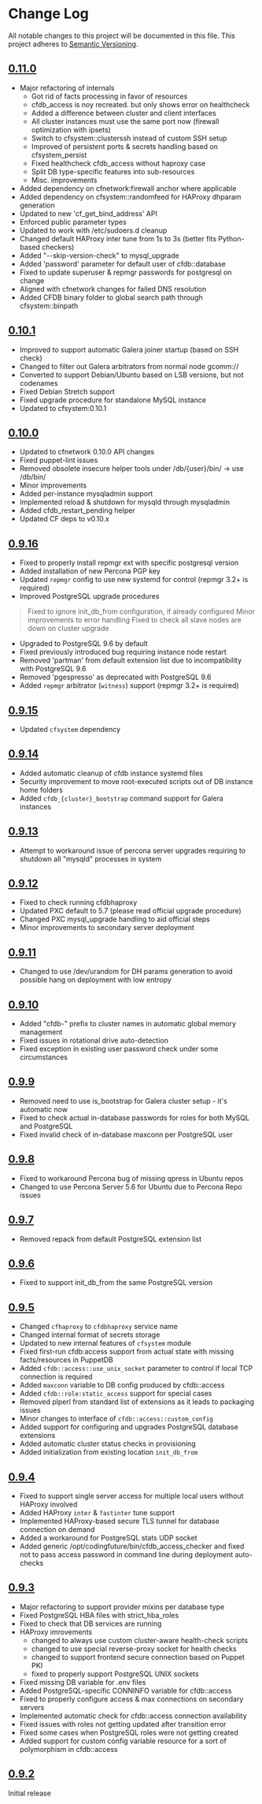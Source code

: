 # Change Log

All notable changes to this project will be documented in this file. This
project adheres to [Semantic Versioning](http://semver.org/).

## [0.11.0]
- Major refactoring of internals
    - Got rid of facts processing in favor of resources
    - cfdb_access is noy recreated. but only shows error on healthcheck
    - Added a difference between cluster and client interfaces
    - All cluster instances must use the same port now (firewall optimization with ipsets)
    - Switch to cfsystem::clusterssh instead of custom SSH setup
    - Improved of persistent ports & secrets handling based on cfsystem_persist
    - Fixed healthcheck cfdb_access without haproxy case
    - Split DB type-specific features into sub-resources
    - Misc. improvements
- Added dependency on cfnetwork:firewall anchor where applicable
- Added dependency on cfsystem::randomfeed for HAProxy dhparam generation
- Updated to new 'cf_get_bind_address' API
- Enforced public parameter types
- Updated to work with /etc/sudoers.d cleanup
- Changed default HAProxy inter tune from 1s to 3s (better fits Python-based checkers)
- Added "--skip-version-check" to mysql_upgrade
- Added 'password' parameter for default user of cfdb::database
- Fixed to update superuser & repmgr passwords for postgresql on change
- Aligned with cfnetwork changes for failed DNS resolution
- Added CFDB binary folder to global search path through cfsystem::binpath

## [0.10.1]
- Improved to support automatic Galera joiner startup (based on SSH check)
- Changed to filter out Galera arbitrators from normal node gcomm://
- Converted to support Debian/Ubuntu based on LSB versions, but not codenames
- Fixed Debian Stretch support
- Fixed upgrade procedure for standalone MySQL instance
- Updated to cfsystem:0.10.1

## [0.10.0]
- Updated to cfnetwork 0.10.0 API changes
- Fixed puppet-lint issues
- Removed obsolete insecure helper tools under /db/{user}/bin/ -> use /db/bin/
- Minor improvements
- Added per-instance mysqladmin support
- Implemented reload & shutdown for mysqld through mysqladmin
- Added cfdb_restart_pending helper
- Updated CF deps to v0.10.x

## [0.9.16]
- Fixed to properly install repmgr ext with specific postgresql version
- Added installation of new Percona PGP key
- Updated `repmgr` config to use new systemd for control (repmgr 3.2+ is required)
- Improved PostgreSQL upgrade procedures
 > Fixed to ignore init_db_from configuration, if already configured
 > Minor improvements to error handling
 > Fixed to check all slave nodes are down on cluster upgrade
- Upgraded to PostgreSQL 9.6 by default
- Fixed previously introduced bug requiring instance node restart
- Removed 'partman' from default extension list due to incompatibility with PostgreSQL 9.6
- Removed 'pgespresso' as deprecated with PostgreSQL 9.6
- Added `repmgr` arbitrator (`witness`) support (repmgr 3.2+ is required)

## [0.9.15]
- Updated `cfsystem` dependency

## [0.9.14]
- Added automatic cleanup of cfdb instance systemd files
- Security improvement to move root-executed scripts out of DB instance home folders
- Added `cfdb_{cluster}_bootstrap` command support for Galera instances

## [0.9.13]
- Attempt to workaround issue of percona server upgrades requiring
    to shutdown all "mysqld" processes in system

## [0.9.12]
- Fixed to check running cfdbhaproxy
- Updated PXC default to 5.7 (please read official upgrade procedure)
- Changed PXC mysql_upgrade handling to aid official steps
- Minor improvements to secondary server deployment

## [0.9.11]
- Changed to use /dev/urandom for DH params generation to avoid possible
    hang on deployment with low entropy

## [0.9.10]
- Added "cfdb-" prefix to cluster names in automatic global memory management
- Fixed issues in rotational drive auto-detection
- Fixed exception in existing user password check under some circumstances

## [0.9.9]
- Removed need to use is_bootstrap for Galera cluster setup - it's automatic now
- Fixed to check actual in-database passwords for roles for both MySQL and PostgreSQL
- Fixed invalid check of in-database maxconn per PostgreSQL user

## [0.9.8]
- Fixed to workaround Percona bug of missing qpress in Ubuntu repos
- Changed to use Percona Server 5.6 for Ubuntu due to Percona Repo issues

## [0.9.7]
- Removed repack from default PostgreSQL extension list

## [0.9.6]
- Fixed to support init_db_from the same PostgreSQL version

## [0.9.5]
- Changed `cfhaproxy` to `cfdbhaproxy` service name
- Changed internal format of secrets storage
- Updated to new internal features of `cfsystem` module
- Fixed first-run cfdb:access support from actual state with missing facts/resources in PuppetDB
- Added `cfdb::access::use_unix_socket` parameter to control if local TCP connection is required
- Added `maxconn` variable to DB config produced by cfdb::access
- Added `cfdb::role:static_access` support for special cases
- Removed plperl from standard list of extensions as it leads to packaging issues
- Minor changes to interface of `cfdb::access::custom_config`
- Added support for configuring and upgrades PostgreSQL database extensions
- Added automatic cluster status checks in provisioning
- Added initialization from existing location `init_db_from`

## [0.9.4]
- Fixed to support single server access for multiple local users without HAProxy involved
- Added HAProxy `inter` & `fastinter` tune support
- Implemented HAProxy-based secure TLS tunnel for database connection on demand
- Added a workaround for PostgreSQL stats UDP socket
- Added generic /opt/codingfuture/bin/cfdb_access_checker and fixed not to pass access
    password in command line during deployment auto-checks

## [0.9.3]
- Major refactoring to support provider mixins per database type
- Fixed PostgreSQL HBA files with strict_hba_roles 
- Fixed to check that DB services are running
- HAProxy imrovements
    - changed to always use custom cluster-aware health-check scripts
    - changed to use special reverse-proxy socket for health checks
    - changed to support frontend secure connection based on Puppet PKI
    - fixed to properly support PostgreSQL UNIX sockets
- Fixed missing DB variable for .env files
- Added PostgreSQL-specific CONNINFO variable for cfdb::access
- Fixed to properly configure access & max connections on secondary servers
- Implemented automatic check for cfdb::access connection availability
- Fixed issues with roles not getting updated after transition error
- Fixed some cases when PostgreSQL roles were not getting created
- Added support for custom config variable resource for a sort of polymorphism in cfdb::access

## [0.9.2]

Initial release

[0.11.0]: https://github.com/codingfuture/puppet-cfdb/releases/tag/v0.11.0
[0.10.1]: https://github.com/codingfuture/puppet-cfdb/releases/tag/v0.10.1
[0.10.0]: https://github.com/codingfuture/puppet-cfdb/releases/tag/v0.10.0
[0.9.16]: https://github.com/codingfuture/puppet-cfdb/releases/tag/v0.9.16
[0.9.15]: https://github.com/codingfuture/puppet-cfdb/releases/tag/v0.9.15
[0.9.14]: https://github.com/codingfuture/puppet-cfdb/releases/tag/v0.9.14
[0.9.13]: https://github.com/codingfuture/puppet-cfdb/releases/tag/v0.9.13
[0.9.12]: https://github.com/codingfuture/puppet-cfdb/releases/tag/v0.9.12
[0.9.11]: https://github.com/codingfuture/puppet-cfdb/releases/tag/v0.9.11
[0.9.10]: https://github.com/codingfuture/puppet-cfdb/releases/tag/v0.9.10
[0.9.9]: https://github.com/codingfuture/puppet-cfdb/releases/tag/v0.9.9
[0.9.8]: https://github.com/codingfuture/puppet-cfdb/releases/tag/v0.9.8
[0.9.7]: https://github.com/codingfuture/puppet-cfdb/releases/tag/v0.9.7
[0.9.6]: https://github.com/codingfuture/puppet-cfdb/releases/tag/v0.9.6
[0.9.5]: https://github.com/codingfuture/puppet-cfdb/releases/tag/v0.9.5
[0.9.4]: https://github.com/codingfuture/puppet-cfdb/releases/tag/v0.9.4
[0.9.3]: https://github.com/codingfuture/puppet-cfdb/releases/tag/v0.9.3
[0.9.2]: https://github.com/codingfuture/puppet-cfdb/releases/tag/v0.9.2


